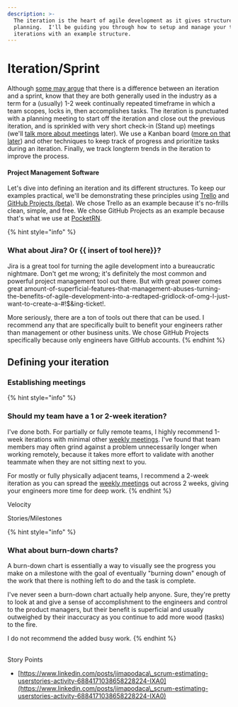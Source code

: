 ```yaml
---
description: >-
  The iteration is the heart of agile development as it gives structure to team
  planning.  I'll be guiding you through how to setup and manage your team's
  iterations with an example structure.
---
```


# Iteration/Sprint

Although [some may argue](https://rhyeen.gitbook.io/techops/v/time-management/#what-agile-development-solves-and-what-it-doesnt.) that there is a difference between an iteration and a sprint, know that they are both generally used in the industry as a term for a (usually) 1-2 week continually repeated timeframe in which a team scopes, locks in, then accomplishes tasks.  The iteration is punctuated with a planning meeting to start off the iteration and close out the previous iteration, and is sprinkled with very short check-in (Stand up) meetings (we'll [talk more about meetings](weekly-meetings.md) later).  We use a Kanban board ([more on that later](kanban-boards.md)) and other techniques to keep track of progress and prioritize tasks during an iteration.  Finally, we track longterm trends in the iteration to improve the process.

#### Project Management Software

Let's dive into defining an iteration and its different structures.  To keep our examples practical, we'll be demonstrating these principles using [Trello](https://trello.com) and [GitHub Projects (beta)](https://docs.github.com/en/issues/trying-out-the-new-projects-experience/about-projects).  We chose Trello as an example because it's no-frills clean, simple, and free.  We chose GitHub Projects as an example because that's what we use at [PocketRN](https://pocketrn.com).

{% hint style="info" %}
### What about Jira?  Or {{ insert of tool here}}?

Jira is a great tool for turning the agile development into a bureaucratic nightmare.  Don't get me wrong; it's definitely the most common and powerful project management tool out there.  But with great power comes great amount-of-superficial-features-that-management-abuses-turning-the-benefits-of-agile-development-into-a-redtaped-gridlock-of-omg-I-just-want-to-create-a-#!$\&ing-ticket!.

More seriously, there are a ton of tools out there that can be used.  I recommend any that are specifically built to benefit your engineers rather than management or other business units.  We chose GitHub Projects specifically because only engineers have GitHub accounts.
{% endhint %}

## Defining your iteration

### Establishing meetings

{% hint style="info" %}
### Should my team have a 1 or 2-week iteration?

I've done both.  For partially or fully remote teams, I highly recommend 1-week iterations with minimal other [weekly meetings](weekly-meetings.md).  I've found that team members may often grind against a problem unnecessarily longer when working remotely, because it takes more effort to validate with another teammate when they are not sitting next to you.

For mostly or fully physically adjacent teams, I recommend a 2-week iteration as you can spread the [weekly meetings](weekly-meetings.md) out across 2 weeks, giving your engineers more time for deep work.
{% endhint %}

Velocity

Stories/Milestones

{% hint style="info" %}
### What about burn-down charts?

A burn-down chart is essentially a way to visually see the progress you make on a milestone with the goal of eventually "burning down" enough of the work that there is nothing left to do and the task is complete.

I've never seen a burn-down chart actually help anyone.  Sure, they're pretty to look at and give a sense of accomplishment to the engineers and control to the product managers, but their benefit is superficial and usually outweighed by their inaccuracy as you continue to add more wood (tasks) to the fire.

I do not recommend the added busy work.
{% endhint %}

\
Story Points

* [https://www.linkedin.com/posts/jimapodaca\_scrum-estimating-userstories-activity-6884171038658228224-IXA0](https://www.linkedin.com/posts/jimapodaca\_scrum-estimating-userstories-activity-6884171038658228224-IXA0)
